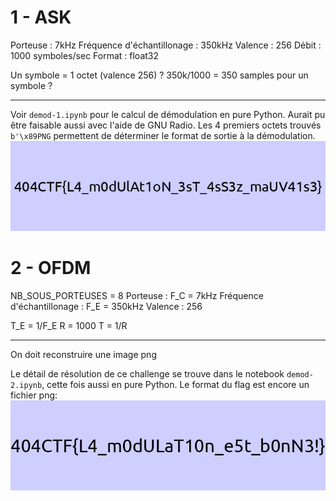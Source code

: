 # 1 - ASK
Porteuse : 7kHz
Fréquence d'échantillonage : 350kHz
Valence : 256
Débit : 1000 symboles/sec
Format : float32

Un symbole = 1 octet (valence 256) ?
350k/1000 = 350 samples pour un symbole ?

----

Voir `demod-1.ipynb` pour le calcul de démodulation en pure Python. Aurait pu être faisable aussi avec l'aide de GNU Radio.
Les 4 premiers octets trouvés `b'\x89PNG` permettent de déterminer le format de sortie à la démodulation.
![demod1.png](/images/demod1.png)
# 2 - OFDM
NB_SOUS_PORTEUSES = 8
Porteuse : F_C = 7kHz
Fréquence d'échantillonage : F_E = 350kHz
Valence : 256

T_E = 1/F_E
R = 1000
T = 1/R

---- 

On doit reconstruire une image png

Le détail de résolution de ce challenge se trouve dans le notebook `demod-2.ipynb`, cette fois aussi en pure Python.
Le format du flag est encore un fichier png:
![demod2.png](/images/demod2.png)
